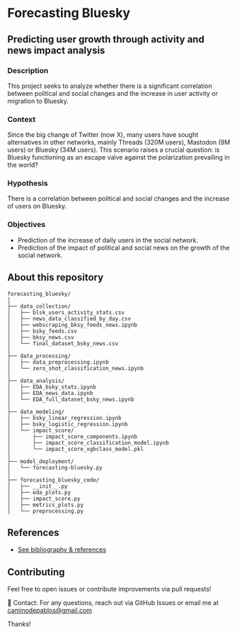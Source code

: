 # Forecasting Bluesky

## Predicting user growth through activity and news impact analysis

### Description

This project seeks to analyze whether there is a significant correlation between political and social changes and the increase in user activity or migration to Bluesky.

### Context

Since the big change of Twitter (now X), many users have sought alternatives in other networks, mainly Threads (320M users), Mastodon (9M users) or Bluesky (34M users).
This scenario raises a crucial question: is Bluesky functioning as an escape valve against the polarization prevailing in the world?

### Hypothesis

There is a correlation between political and social changes and the increase of users on Bluesky. 

### Objectives

- Prediction of the increase of daily users in the social network.
- Prediction of the impact of political and social news on the growth of the social network.

## About this repository

```
forecasting_bluesky/
│
├── data_collection/
│   ├── blsk_users_activity_stats.csv
│   ├── news_data_classified_by_day.csv
│   ├── webscraping_bksy_feeds_news.ipynb
│   ├── bsky_feeds.csv
│   ├── bksy_news.csv
│   └── final_dataset_bsky_news.csv
│   
├── data_processing/
│   ├── data_preprocessing.ipynb
│   └── zero_shot_classification_news.ipynb
│   
├── data_analysis/
│   ├── EDA_bsky_stats.ipynb
│   ├── EDA_news_data.ipynb
│   └── EDA_full_dataset_bsky_news.ipynb
│  
├── data_modeling/
│   ├── bsky_linear_regression.ipynb
│   ├── bsky_logistic_regression.ipynb
│   └── impact_score/
│       ├── impact_score_components.ipynb
│       ├── impact_score_classification_model.ipynb
│       └── impact_score_xgbclass_model.pkl
│  
├── model_deployment/
│   └── forecasting-bluesky.py
│
├── forecasting_bluesky_code/
│   ├── __init__.py
│   ├── eda_plots.py
│   ├── impact_score.py
│   ├── metrics_plots.py
│   └── preprocessing.py
```

## References
- [See bibliography & references](https://github.com/caminodepablos/forecasting_bluesky/blob/main/references.md)

## Contributing

Feel free to open issues or contribute improvements via pull requests!

📧 Contact: For any questions, reach out via GitHub Issues or email me at caminodepablos@gmail.com

Thanks!

